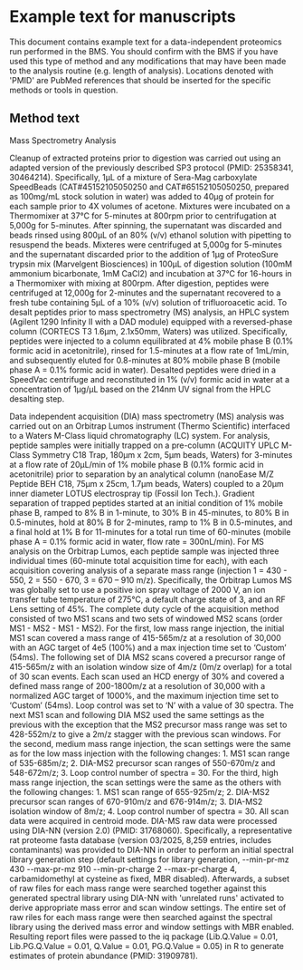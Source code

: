 # Example text for manuscripts <!-- omit in toc -->

This document contains example text for a data-independent proteomics run performed in the BMS. You should confirm with the BMS if you have used this type of method and any modifications that may have been made to the analysis routine (e.g. length of analysis). Locations denoted with 'PMID' are PubMed references that should be inserted for the specific methods or tools in question. 

## Method text

Mass Spectrometry Analysis

Cleanup of extracted proteins prior to digestion was carried out using an adapted version of the previously described SP3 protocol (PMID: 25358341, 30464214). Specifically, 1μL of a mixture of Sera-Mag carboxylate SpeedBeads (CAT#45152105050250 and CAT#65152105050250, prepared as 100mg/mL stock solution in water) was added to 40μg of protein for each sample prior to 4X volumes of acetone. Mixtures were incubated on a Thermomixer at 37°C for 5-minutes at 800rpm prior to centrifugation at 5,000g for 5-minutes. After spinning, the supernatant was discarded and beads rinsed using 800μL of an 80% (v/v) ethanol solution with pipetting to resuspend the beads. Mixteres were centrifuged at 5,000g for 5-minutes and the supernatant discarded prior to the addition of 1μg of ProteoSure trypsin mix (Marvelgent Biosciences) in 100μL of digestion solution (100mM ammonium bicarbonate, 1mM CaCl2) and incubation at 37°C for 16-hours in a Thermomixer with mixing at 800rpm. After digestion, peptides were centrifuged at 12,000g for 2-minutes and the supernatant recovered to a fresh tube containing 5μL of a 10% (v/v) solution of trifluoroacetic acid. To desalt peptides prior to mass spectrometry (MS) analysis, an HPLC system (Agilent 1290 Infinity II with a DAD module) equipped with a reversed-phase column (CORTECS T3 1.6μm, 2.1x50mm, Waters) was utilized. Specifically, peptides were injected to a column equilibrated at 4% mobile phase B (0.1% formic acid in acetonitrile), rinsed for 1.5-minutes at a flow rate of 1mL/min, and subsequently eluted for 0.8-minutes at 80% mobile phase B (mobile phase A = 0.1% formic acid in water). Desalted peptides were dried in a SpeedVac centrifuge and reconstituted in 1% (v/v) formic acid in water at a concentration of 1μg/μL based on the 214nm UV signal from the HPLC desalting step. 

Data independent acquisition (DIA) mass spectrometry (MS) analysis was carried out on an Orbitrap Lumos instrument (Thermo Scientific) interfaced to a Waters M-Class liquid chromatography (LC) system. For analysis, peptide samples were initially trapped on a pre-column (ACQUITY UPLC M-Class Symmetry C18 Trap, 180µm x 2cm, 5µm beads, Waters) for 3-minutes at a flow rate of 20µL/min of 1% mobile phase B (0.1% formic acid in acetonitrile) prior to separation by an analytical column (nanoEase M/Z Peptide BEH C18, 75µm x 25cm, 1.7µm beads, Waters) coupled to a 20μm inner diameter LOTUS electrospray tip (Fossil Ion Tech.). Gradient separation of trapped peptides started at an initial condition of 1% mobile phase B, ramped to 8% B in 1-minute, to 30% B in 45-minutes, to 80% B in 0.5-minutes, hold at 80% B for 2-minutes, ramp to 1% B in 0.5-minutes, and a final hold at 1% B for 11-minutes for a total run time of 60-minutes (mobile phase A = 0.1% formic acid in water, flow rate = 300nL/min). For MS analysis on the Orbitrap Lumos, each peptide sample was injected three individual times (60-minute total acquisition time for each), with each acquisition covering analysis of a separate mass range (injection 1 = 430 - 550, 2 = 550 - 670, 3 = 670 – 910 m/z). Specifically, the Orbitrap Lumos MS was globally set to use a positive ion spray voltage of 2000 V, an ion transfer tube temperature of 275°C, a default charge state of 3, and an RF Lens setting of 45%. The complete duty cycle of the acquisition method consisted of two MS1 scans and two sets of windowed MS2 scans (order MS1 - MS2 - MS1 - MS2). For the first, low mass range injection, the initial MS1 scan covered a mass range of 415-565m/z at a resolution of 30,000 with an AGC target of 4e5 (100%) and a max injection time set to ‘Custom’ (54ms). The following set of DIA MS2 scans covered a precursor range of 415-565m/z with an isolation window size of 4m/z (0m/z overlap) for a total of 30 scan events. Each scan used an HCD energy of 30% and covered a defined mass range of 200-1800m/z at a resolution of 30,000 with a normalized AGC target of 1000%, and the maximum injection time set to ‘Custom’ (54ms). Loop control was set to ‘N’ with a value of 30 spectra. The next MS1 scan and following DIA MS2 used the same settings as the previous with the exception that the MS2 precursor mass range was set to 428-552m/z to give a 2m/z stagger with the previous scan windows. For the second, medium mass range injection, the scan settings were the same as for the low mass injection with the following changes: 1. MS1 scan range of 535-685m/z; 2. DIA-MS2 precursor scan ranges of 550-670m/z and 548-672m/z; 3. Loop control number of spectra = 30. For the third, high mass range injection, the scan settings were the same as the others with the following changes: 1. MS1 scan range of 655-925m/z; 2. DIA-MS2 precursor scan ranges of 670-910m/z and 676-914m/z; 3. DIA-MS2 isolation window of 8m/z; 4. Loop control number of spectra = 30. All scan data were acquired in centroid mode. DIA-MS raw data were processed using DIA-NN (version 2.0) (PMID: 31768060). Specifically, a representative rat proteome fasta database (version 03/2025, 8,259 entries, includes contaminants) was provided to DIA-NN in order to perform an initial spectral library generation step (default settings for library generation, --min-pr-mz 430 --max-pr-mz 910 --min-pr-charge 2 --max-pr-charge 4, carbamidomethyl at cysteine as fixed, MBR disabled). Afterwards, a subset of raw files for each mass range were searched together against this generated spectral library using DIA-NN with 'unrelated runs' activated to derive appropriate mass error and scan window settings. The entire set of raw riles for each mass range were then searched against the spectral library using the derived mass error and window settings with MBR enabled. Resulting report files were passed to the iq package (Lib.Q.Value = 0.01, Lib.PG.Q.Value = 0.01, Q.Value = 0.01, PG.Q.Value = 0.05) in R to generate estimates of protein abundance (PMID: 31909781). 
